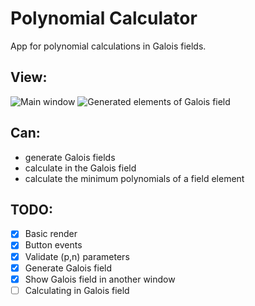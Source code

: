 # Polynomial Calculator

App for polynomial calculations in Galois fields.

## View:
![Main window](https://site-402.s3.eu-north-1.amazonaws.com/defaults/main-2.png)
![Generated elements of Galois field](https://site-402.s3.eu-north-1.amazonaws.com/defaults/table.png)

## Can:
 - generate Galois fields
 - calculate in the Galois field
 - calculate the minimum polynomials of a field element

## TODO:
- [x] Basic render
- [x] Button events
- [x] Validate (p,n) parameters
- [x] Generate Galois field
- [x] Show Galois field in another window
- [ ] Calculating in Galois field
